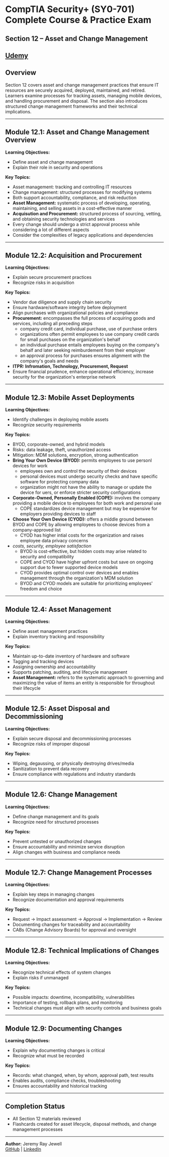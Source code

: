 # CompTIA Security+ (SY0-701) Complete Course & Practice Exam  
## Section 12 – Asset and Change Management  

[Udemy](https://www.udemy.com/course/securityplus/)  
---

## Overview  
Section 12 covers asset and change management practices that ensure IT resources are securely acquired, deployed, maintained, and retired. Learners examine processes for tracking assets, managing mobile devices, and handling procurement and disposal. The section also introduces structured change management frameworks and their technical implications.  

---

## Module 12.1: Asset and Change Management Overview  
**Learning Objectives:**  
- Define asset and change management  
- Explain their role in security and operations  

**Key Topics:**  
- Asset management: tracking and controlling IT resources  
- Change management: structured processes for modifying systems  
- Both support accountability, compliance, and risk reduction  
- **Asset Management:** systematic process of developing, operating, maintaining, and selling assets in a cost-effective manner
- **Acquisution and Procurement:** structured process of sourcing, vetting, and obtaining security technologies and services
- Every change should undergo a strict approval process while considering a lot of different aspects
- Consider the complexities of legacy applications and dependencies

---

## Module 12.2: Acquisition and Procurement  
**Learning Objectives:**  
- Explain secure procurement practices  
- Recognize risks in acquisition  

**Key Topics:**  
- Vendor due diligence and supply chain security  
- Ensure hardware/software integrity before deployment  
- Align purchases with organizational policies and compliance  
- **Procurement:** encompasses the full process of acquiring goods and services, including all preceding steps
	- company credit card, individual purchase, use of purchase orders
	- organizations often permit employees to use company credit cards for small purchases on the organization's behalf
	- an individual purchase entails employees buying on the company's behalf and later seeking reimburdement from their employer
	- an approval process for purchases ensures alignment with the company's goals and needs
- **ITPR: Infromation, Technology, Procurement, Request**
- Ensure financial prudence, enhance operational efficiency, increase security for the organization's enterprise network

---

## Module 12.3: Mobile Asset Deployments  
**Learning Objectives:**  
- Identify challenges in deploying mobile assets  
- Recognize security requirements  

**Key Topics:**  
- BYOD, corporate-owned, and hybrid models  
- Risks: data leakage, theft, unauthorized access  
- Mitigation: MDM solutions, encryption, strong authentication  
- **Bring Your Own Device (BYOD):** permits employees to use personl devices for work
	- employees own and control the security of their devices
	- personal devices must undergo security checks and have specific software for protecting company data
	- organization might not have the ability to manage or update the device for uers, or enforce stricter security configurations
- **Corporate-Owned, Personally Enabled (COPE):** involves the company providing a mobile device to employees for both work and personal use
	- COPE standardizes device management but may be expensive for employers providing devices to staff
- **Choose Your Own Device (CYOD):** offers a middle ground between BYOD and COPE by allowing employees to choose devices from a company-approved list
	- CYOD has higher intial costs for the organization and raises employee data privacy concerns
- *costs, security, employee satisfaction*
	- BYOD is cost-effective, but hidden costs may arise related to security and compatibility
	- COPE and CYOD have higher upfront costs but save on ongoing support due to fewer supported device models
	- CYOD provides optimal control over devices and enables management through the organization's MDM solution
	- BYOD and CYOD models are suitable for prioritizing employees' freedom and choice

---

## Module 12.4: Asset Management  
**Learning Objectives:**  
- Define asset management practices  
- Explain inventory tracking and responsibility  

**Key Topics:**  
- Maintain up-to-date inventory of hardware and software  
- Tagging and tracking devices  
- Assigning ownership and accountability  
- Supports patching, auditing, and lifecycle management  
- **Asset Management:** refers to the systematic approach to governing and maximizing the value of items an entity is responsible for throughout their lifecycle

---

## Module 12.5: Asset Disposal and Decommissioning  
**Learning Objectives:**  
- Explain secure disposal and decommissioning processes  
- Recognize risks of improper disposal  

**Key Topics:**  
- Wiping, degaussing, or physically destroying drives/media  
- Sanitization to prevent data recovery  
- Ensure compliance with regulations and industry standards  

---

## Module 12.6: Change Management  
**Learning Objectives:**  
- Define change management and its goals  
- Recognize need for structured processes  

**Key Topics:**  
- Prevent untested or unauthorized changes  
- Ensure accountability and minimize service disruption  
- Align changes with business and compliance needs  

---

## Module 12.7: Change Management Processes  
**Learning Objectives:**  
- Explain key steps in managing changes  
- Recognize documentation and approval requirements  

**Key Topics:**  
- Request → Impact assessment → Approval → Implementation → Review  
- Documenting changes for traceability and accountability  
- CABs (Change Advisory Boards) for approval and oversight  

---

## Module 12.8: Technical Implications of Changes  
**Learning Objectives:**  
- Recognize technical effects of system changes  
- Explain risks if unmanaged  

**Key Topics:**  
- Possible impacts: downtime, incompatibility, vulnerabilities  
- Importance of testing, rollback plans, and monitoring  
- Technical changes must align with security controls and business goals  

---

## Module 12.9: Documenting Changes  
**Learning Objectives:**  
- Explain why documenting changes is critical  
- Recognize what must be recorded  

**Key Topics:**  
- Records: what changed, when, by whom, approval path, test results  
- Enables audits, compliance checks, troubleshooting  
- Ensures accountability and historical tracking  

---

## Completion Status  
- All Section 12 materials reviewed  
- Flashcards created for asset lifecycle, disposal methods, and change management processes  

---

**Author:** Jeremy Ray Jewell  
[GitHub](https://github.com/jeremyrayjewell) | [LinkedIn](https://www.linkedin.com/in/jeremyrayjewell)  
